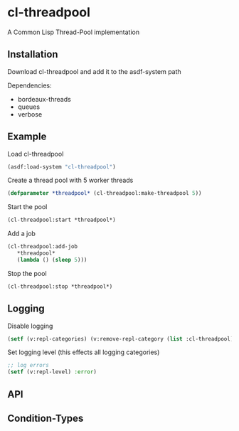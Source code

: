 # cl-threadpool
A Common Lisp Thread-Pool implementation

Installation
------------

Download cl-threadpool and add it to the asdf-system path

Dependencies:
* bordeaux-threads
* queues
* verbose

Example
-------

Load cl-threadpool

```lisp
(asdf:load-system "cl-threadpool")
```

Create a thread pool with 5 worker threads

```lisp
(defparameter *threadpool* (cl-threadpool:make-threadpool 5))
```

Start the pool

```lisp
(cl-threadpool:start *threadpool*)
```

Add a job

```lisp
(cl-threadpool:add-job
   *threadpool*
   (lambda () (sleep 5)))
```

Stop the pool

```lisp
(cl-threadpool:stop *threadpool*)
```

Logging
-------

Disable logging

```lisp
(setf (v:repl-categories) (v:remove-repl-category (list :cl-threadpool)))
```

Set logging level (this effects all logging categories)

```lisp
;; log errors
(setf (v:repl-level) :error)
```

API
---

Condition-Types
---------------


